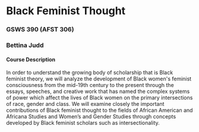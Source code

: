 # Black Feminist Thought
### GSWS 390 (AFST 306) 
### Bettina Judd

#### Course Description
In order to understand the growing body of scholarship that is Black feminist
theory, we will analyze the development of Black women's feminist consciousness
from the mid-19th century to the present through the essays, speeches, and
creative work that has named the complex systems of power which affect the
lives of Black women on the primary intersections of race, gender and class. We
will examine closely the important contributions of Black feminist thought to
the fields of African American and Africana Studies and Women’s and Gender
Studies through concepts developed by Black feminist scholars such as
intersectionality.

